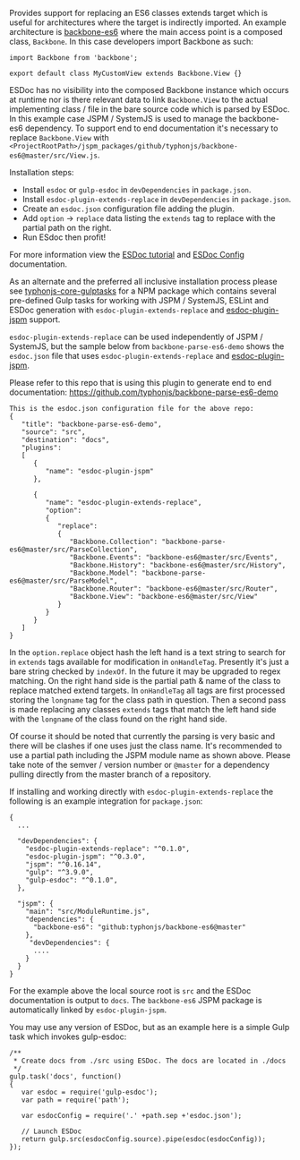 Provides support for replacing an ES6 classes extends target which is useful for
architectures where the target is indirectly imported. An example architecture is [backbone-es6](https://github.com/typhonjs/backbone-es6) where the main access point is a composed class, `Backbone`. In this case developers import Backbone as such:

```
import Backbone from 'backbone';

export default class MyCustomView extends Backbone.View {}
```

ESDoc has no visibility into the composed Backbone instance which occurs at runtime nor is there relevant data
to link `Backbone.View` to the actual implementing class / file in the bare source code which is parsed by ESDoc. In this example case JSPM / SystemJS is used to manage the backbone-es6 dependency. To support end to end documentation it's necessary to replace `Backbone.View` with
`<ProjectRootPath>/jspm_packages/github/typhonjs/backbone-es6@master/src/View.js`.

Installation steps:
- Install `esdoc` or `gulp-esdoc` in `devDependencies` in `package.json`.
- Install `esdoc-plugin-extends-replace` in `devDependencies` in `package.json`.
- Create an `esdoc.json` configuration file adding the plugin.
- Add `option` -> `replace` data listing the `extends` tag to replace with the partial path on the right.
- Run ESdoc then profit!

For more information view the [ESDoc tutorial](https://esdoc.org/tutorial.html) and [ESDoc Config](https://esdoc.org/config.html) documentation.

As an alternate and the preferred all inclusive installation process please see [typhonjs-core-gulptasks](https://www.npmjs.com/package/typhonjs-core-gulptasks) for a NPM package which contains several pre-defined Gulp tasks for working with JSPM / SystemJS, ESLint and ESDoc generation with `esdoc-plugin-extends-replace` and [esdoc-plugin-jspm](https://www.npmjs.com/package/esdoc-plugin-jspm) support.

`esdoc-plugin-extends-replace` can be used independently of JSPM / SystemJS, but the sample below from
`backbone-parse-es6-demo` shows the `esdoc.json` file that uses `esdoc-plugin-extends-replace` and
[esdoc-plugin-jspm](https://www.npmjs.com/package/esdoc-plugin-jspm).

Please refer to this repo that is using this plugin to generate end to end documentation:
https://github.com/typhonjs/backbone-parse-es6-demo

```
This is the esdoc.json configuration file for the above repo:
{
   "title": "backbone-parse-es6-demo",
   "source": "src",
   "destination": "docs",
   "plugins":
   [
      {
         "name": "esdoc-plugin-jspm"
      },

      {
         "name": "esdoc-plugin-extends-replace",
         "option":
         {
            "replace":
            {
               "Backbone.Collection": "backbone-parse-es6@master/src/ParseCollection",
               "Backbone.Events": "backbone-es6@master/src/Events",
               "Backbone.History": "backbone-es6@master/src/History",
               "Backbone.Model": "backbone-parse-es6@master/src/ParseModel",
               "Backbone.Router": "backbone-es6@master/src/Router",
               "Backbone.View": "backbone-es6@master/src/View"
            }
         }
      }
   ]
}
```

In the `option.replace` object hash the left hand is a text string to search for in `extends` tags available for
modification in `onHandleTag`. Presently it's just a bare string checked by `indexOf`. In the future it may be
upgraded to regex matching. On the right hand side is the partial path & name of the class to replace matched extend targets. In `onHandleTag` all tags are first processed storing the `longname` tag for the class path in question. Then a second pass is made replacing any classes `extends` tags that match the left hand side with the `longname` of the class found on the right hand side.

Of course it should be noted that currently the parsing is very basic and there will be clashes if one uses just
the class name. It's recommended to use a partial path including the JSPM module name as shown above. Please take
note of the semver / version number or `@master` for a dependency pulling directly from the master branch of
a repository.

If installing and working directly with `esdoc-plugin-extends-replace` the following is an example integration for `package.json`:
```
{
  ...

  "devDependencies": {
    "esdoc-plugin-extends-replace": "^0.1.0",
    "esdoc-plugin-jspm": "^0.3.0",
    "jspm": "^0.16.14",
    "gulp": "^3.9.0",
    "gulp-esdoc": "^0.1.0",
  },
  
  "jspm": {
    "main": "src/ModuleRuntime.js",
    "dependencies": {
      "backbone-es6": "github:typhonjs/backbone-es6@master"
    },
     "devDependencies": {
      ....
    }
  }
}
```

For the example above the local source root is `src` and the ESDoc documentation is output to `docs`. The  `backbone-es6` JSPM package is automatically linked by `esdoc-plugin-jspm`.

You may use any version of ESDoc, but as an example here is a simple Gulp task which invokes gulp-esdoc:

```
/**
 * Create docs from ./src using ESDoc. The docs are located in ./docs
 */
gulp.task('docs', function()
{
   var esdoc = require('gulp-esdoc');
   var path = require('path');

   var esdocConfig = require('.' +path.sep +'esdoc.json');

   // Launch ESDoc
   return gulp.src(esdocConfig.source).pipe(esdoc(esdocConfig));
});
```
